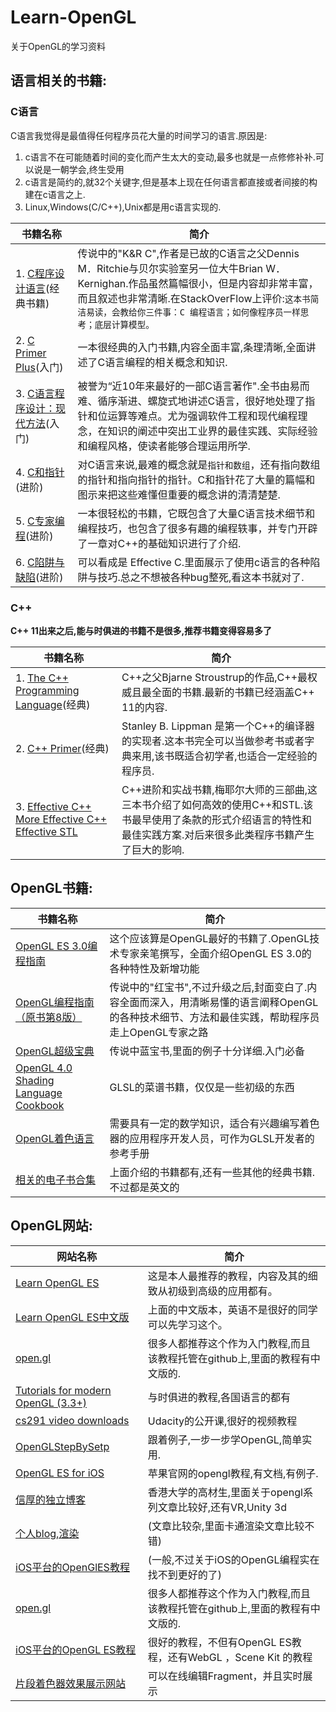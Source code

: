 # Learn-OpenGL
关于OpenGL的学习资料

## 语言相关的书籍:
### C语言
C语言我觉得是最值得任何程序员花大量的时间学习的语言.原因是:

1. c语言不在可能随着时间的变化而产生太大的变动,最多也就是一点修修补补.可以说是一朝学会,终生受用
2. c语言是简约的,就32个关键字,但是基本上现在任何语言都直接或者间接的构建在c语言之上.
3. Linux,Windows(C/C++),Unix都是用c语言实现的.


书籍名称  | 简介 
------- | ----
1. [C程序设计语言](https://book.douban.com/subject/1139336/)(经典书籍)  | 传说中的"K&R C",作者是已故的C语言之父Dennis M．Ritchie与贝尔实验室另一位大牛Brian W．Kernighan.作品虽然篇幅很小，但是内容却非常丰富，而且叙述也非常清晰.在StackOverFlow上评价:`这本书简洁易读，会教给你三件事：C 编程语言；如何像程序员一样思考；底层计算模型。`
2. [C Primer Plus](https://book.douban.com/subject/1240002/)(入门) |一本很经典的入门书籍,内容全面丰富,条理清晰,全面讲述了C语言编程的相关概念和知识.
3. [C语言程序设计：现代方法](https://book.douban.com/subject/2280547/)(入门) | 被誉为“近10年来最好的一部C语言著作".全书由易而难、循序渐进、螺旋式地讲述C语言，很好地处理了指针和位运算等难点。尤为强调软件工程和现代编程理念，在知识的阐述中突出工业界的最佳实践、实际经验和编程风格，使读者能够合理运用所学.
4. [C和指针](https://book.douban.com/subject/3012360/) (进阶)| 对C语言来说,最难的概念就是`指针和数组`，还有指向数组的指针和指向指针的指针。C和指针花了大量的篇幅和图示来把这些难懂但重要的概念讲的清清楚楚.
5. [C专家编程](https://book.douban.com/subject/2377310/)(进阶) |一本很轻松的书籍，它既包含了大量C语言技术细节和编程技巧，也包含了很多有趣的编程轶事，并专门开辟了一章对C++的基础知识进行了介绍.
6. [C陷阱与缺陷](https://book.douban.com/subject/2778632/)(进阶) | 可以看成是 Effective C.里面展示了使用c语言的各种陷阱与技巧.总之不想被各种bug整死,看这本书就对了.

 
### C++
**C++ 11出来之后,能与时俱进的书籍不是很多,推荐书籍变得容易多了**


书籍名称  | 简介 
------- | ----
1. [The C++ Programming Language](https://book.douban.com/subject/26857943/)(经典) | C++之父Bjarne Stroustrup的作品,C++最权威且最全面的书籍.最新的书籍已经涵盖C++ 11的内容.
2. [C++ Primer](https://book.douban.com/subject/25708312/)(经典) | Stanley B. Lippman 是第一个C++的编译器的实现者.这本书完全可以当做参考书或者字典来用,该书既适合初学者,也适合一定经验的程序员.
3. [Effective C++](https://book.douban.com/subject/5387403/) [More Effective C++](https://book.douban.com/subject/5908727/) [Effective STL](https://book.douban.com/subject/1792179/) | C++进阶和实战书籍,梅耶尔大师的三部曲,这三本书介绍了如何高效的使用C++和STL.该书最早使用了条款的形式介绍语言的特性和最佳实践方案.对后来很多此类程序书籍产生了巨大的影响.


## OpenGL书籍:

书籍名称  | 简介 
------- | ----
[OpenGL ES 3.0编程指南](https://book.douban.com/subject/26414014/) | 这个应该算是OpenGL最好的书籍了.OpenGL技术专家亲笔撰写，全面介绍OpenGL ES 3.0的各种特性及新增功能
[OpenGL编程指南（原书第8版）](https://book.douban.com/subject/26220248/) |传说中的"红宝书",不过升级之后,封面变白了.内容全面而深入，用清晰易懂的语言阐释OpenGL的各种技术细节、方法和最佳实践，帮助程序员走上OpenGL专家之路
[OpenGL超级宝典](https://book.douban.com/subject/5273949/) |传说中蓝宝书,里面的例子十分详细.入门必备
[OpenGL 4.0 Shading Language Cookbook](https://book.douban.com/subject/6539319/) | GLSL的菜谱书籍，仅仅是一些初级的东西
[OpenGL着色语言](https://book.douban.com/subject/1911849/) | 需要具有一定的数学知识，适合有兴趣编写着色器的应用程序开发人员，可作为GLSL开发者的参考手册
[相关的电子书合集](http://vdisk.weibo.com/s/uwBBteN5RuOs4) | 上面介绍的书籍都有,还有一些其他的经典书籍.不过都是英文的

## OpenGL网站:

网站名称  | 简介 
-------  | ----
[Learn OpenGL ES](https://learnopengl.com/) | 这是本人最推荐的教程，内容及其的细致从初级到高级的应用都有。
[Learn OpenGL ES中文版](https://learnopengl-cn.github.io/) | 上面的中文版本，英语不是很好的同学可以先学习这个。
[open.gl](https://open.gl/) | 很多人都推荐这个作为入门教程,而且该教程托管在github上,里面的教程有中文版的.
[Tutorials for modern OpenGL (3.3+)](http://www.opengl-tutorial.org/zh-hans/)|与时俱进的教程,各国语言的都有
[cs291 video downloads](https://www.udacity.com/wiki/cs291/downloads) | Udacity的公开课,很好的视频教程
[OpenGLStepBySetp](http://ogldev.atspace.co.uk/index.html)| 跟着例子,一步一步学OpenGL,简单实用.
[OpenGL ES for iOS](https://developer.apple.com/opengl-es/)|苹果官网的opengl教程,有文档,有例子.
[信厚的独立博客](https://jiangxh1992.github.io/)|香港大学的高材生,里面关于opengl系列文章比较好,还有VR,Unity 3d
[个人blog,渲染](http://zhangwenli.com/blog/) |(文章比较杂,里面卡通渲染文章比较不错)
[iOS平台的OpenGlES教程](http://www.jianshu.com/nb/2135411)|(一般,不过关于iOS的OpenGL编程实在找不到更好的了)
[open.gl](https://open.gl/) | 很多人都推荐这个作为入门教程,而且该教程托管在github上,里面的教程有中文版的.
[iOS平台的OpenGL ES教程](http://www.gltech.win/categories/%E5%AD%A6%E4%B9%A0OpenGLES%E7%B3%BB%E5%88%97%E6%96%87%E7%AB%A0.html) | 很好的教程，不但有OpenGL ES教程，还有WebGL ，Scene Kit 的教程
[片段着色器效果展示网站](http://haxiomic.github.io/webgl-workshop/editor//index.html) | 可以在线编辑Fragment，并且实时展示
